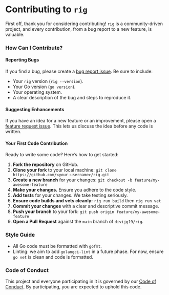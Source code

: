 # Contributing to `rig`

First off, thank you for considering contributing! `rig` is a community-driven project, and every contribution, from a bug report to a new feature, is valuable.

### How Can I Contribute?

#### Reporting Bugs

If you find a bug, please create a [bug report issue](https://github.com/divijg19/rig/issues/new?assignees=&labels=bug&template=bug_report.md). Be sure to include:
*   Your `rig` version (`rig --version`).
*   Your Go version (`go version`).
*   Your operating system.
*   A clear description of the bug and steps to reproduce it.

#### Suggesting Enhancements

If you have an idea for a new feature or an improvement, please open a [feature request issue](https://github.com/divijg19/rig/issues/new?assignees=&labels=enhancement&template=feature_request.md). This lets us discuss the idea before any code is written.

#### Your First Code Contribution

Ready to write some code? Here’s how to get started:

1.  **Fork the repository** on GitHub.
2.  **Clone your fork** to your local machine: `git clone https://github.com/<your-username>/rig.git`
3.  **Create a new branch** for your changes: `git checkout -b feature/my-awesome-feature`
4.  **Make your changes.** Ensure you adhere to the code style.
5.  **Add tests** for your changes. We take testing seriously.
6.  **Ensure code builds and vets cleanly:** `rig run build` then `rig run vet`
7.  **Commit your changes** with a clear and descriptive commit message.
8.  **Push your branch** to your fork: `git push origin feature/my-awesome-feature`
9.  **Open a Pull Request** against the `main` branch of `divijg19/rig`.

### Style Guide

*   All Go code must be formatted with `gofmt`.
*   Linting: we aim to add `golangci-lint` in a future phase. For now, ensure `go vet` is clean and code is formatted.

### Code of Conduct

This project and everyone participating in it is governed by our [Code of Conduct](./CODE_OF_CONDUCT.md). By participating, you are expected to uphold this code.
